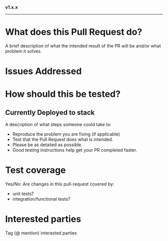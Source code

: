 **v1.x.x**
* * *

# What does this Pull Request do?
A brief description of what the intended result of the PR will be and/or what problem it solves.

# Issues Addressed

# How should this be tested?

## Currently Deployed to **stack**

A description of what steps someone could take to:
 * Reproduce the problem you are fixing (if applicable)
 * Test that the Pull Request does what is intended.
 * Please be as detailed as possible.
 * Good testing instructions help get your PR completed faster.

# Test coverage
Yes/No: Are changes in this pull-request covered by:
- unit tests?
- integration/functional tests?

# Interested parties
Tag (@ mention) interested parties
